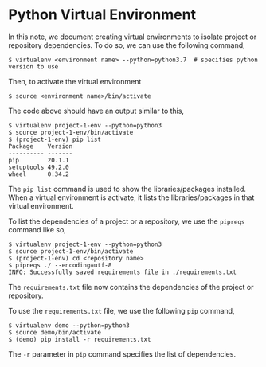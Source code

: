 Python Virtual Environment
====

In this note, we document creating virtual environments to isolate project or repository dependencies. To do so, we can use the following command,

```shell script
$ virtualenv <environment name> --python=python3.7  # specifies python version to use
```

Then, to activate the virtual environment

```shell script
$ source <environment name>/bin/activate
```

The code above should have an output similar to this,

```shell script
$ virtualenv project-1-env --python=python3
$ source project-1-env/bin/activate
$ (project-1-env) pip list
Package    Version 
---------- ------- 
pip        20.1.1 
setuptools 49.2.0 
wheel      0.34.2 
```

The `pip list` command is used to show the libraries/packages installed. When a virtual environment is activate, it lists the libraries/packages in that virtual environment.

To list the dependencies of a project or a repository, we use the `pipreqs` command like so,

```shell script
$ virtualenv project-1-env --python=python3
$ source project-1-env/bin/activate
$ (project-1-env) cd <repository name>
$ pipreqs ./ --encoding=utf-8
INFO: Successfully saved requirements file in ./requirements.txt
```

The `requirements.txt` file now contains the dependencies of the project or repository.

To use the `requirements.txt` file, we use the following `pip` command,

```shell script
$ virtualenv demo --python=python3
$ source demo/bin/activate
$ (demo) pip install -r requirements.txt
```

The `-r` parameter in `pip` command specifies the list of dependencies.